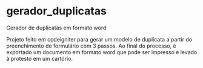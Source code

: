 # gerador_duplicatas
Gerador de duplicatas em formato word

Projeto feito em codeigniter para gerar um modelo de duplicata a partir do preenchimento de formulário com 3 passos. Ao final do processo, é exportado um documento em formato word que pode ser impresso e levado à protesto em um cartório.
